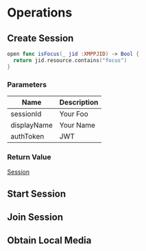 # Operations
## Create Session

```swift
open func isFocus(_ jid :XMPPJID) -> Bool {
  return jid.resource.contains("focus")
}
```

### Parameters

| Name        | Description |
| ----------- | ----------- |
| sessionId   | Your Foo    |
| displayName | Your Name   |
| authToken   | JWT         |

### Return Value
[Session](#session-object)
## Start Session
## Join Session
## Obtain Local Media
